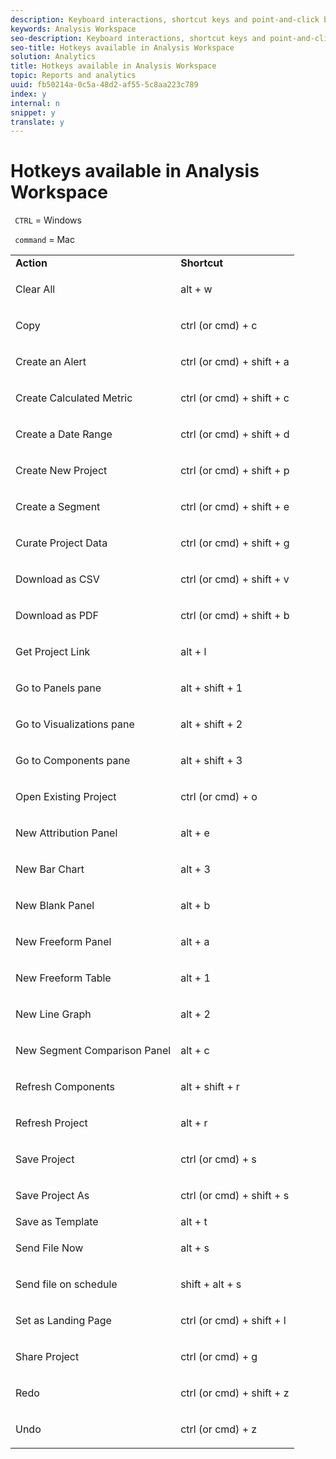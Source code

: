 ```yaml
---
description: Keyboard interactions, shortcut keys and point-and-click behaviors available in Analysis Workspace.
keywords: Analysis Workspace
seo-description: Keyboard interactions, shortcut keys and point-and-click behaviors available in Analysis Workspace.
seo-title: Hotkeys available in Analysis Workspace
solution: Analytics
title: Hotkeys available in Analysis Workspace
topic: Reports and analytics
uuid: fb50214a-0c5a-48d2-af55-5c8aa223c789
index: y
internal: n
snippet: y
translate: y
---
```


# Hotkeys available in Analysis Workspace

` CTRL` = Windows 

` command` = Mac 

<table id="table_01F961F4F7E644E682B8A95B44F14FEE"> 
 <tbody> 
  <tr> 
   <td> <b> Action</b> </td> 
   <td> <b> Shortcut</b> </td> 
  </tr> 
  <tr> 
   <td colname="col1"> <p>Clear All </p> </td> 
   <td colname="col2"> <p>alt + w </p> </td> 
  </tr> 
  <tr> 
   <td colname="col1"> <p>Copy </p> </td> 
   <td colname="col2"> <p>ctrl (or cmd) + c </p> </td> 
  </tr> 
  <tr> 
   <td colname="col1"> <p>Create an Alert </p> </td> 
   <td colname="col2"> <p>ctrl (or cmd) + shift + a </p> </td> 
  </tr> 
  <tr> 
   <td> <p> Create Calculated Metric </p> </td> 
   <td> <p> ctrl (or cmd) + shift + c </p> </td> 
  </tr> 
  <tr> 
   <td colname="col1"> <p> Create a Date Range </p> </td> 
   <td colname="col2"> <p> ctrl (or cmd) + shift + d </p> </td> 
  </tr> 
  <tr> 
   <td colname="col1"> <p> Create New Project </p> </td> 
   <td colname="col2"> <p> ctrl (or cmd) + shift + p </p> </td> 
  </tr> 
  <tr> 
   <td colname="col1"> <p> Create a Segment </p> </td> 
   <td colname="col2"> <p> ctrl (or cmd) + shift + e </p> </td> 
  </tr> 
  <tr> 
   <td colname="col1"> <p>Curate Project Data </p> </td> 
   <td colname="col2"> <p>ctrl (or cmd) + shift + g </p> </td> 
  </tr> 
  <tr> 
   <td colname="col1"> <p> Download as CSV </p> </td> 
   <td colname="col2"> <p>ctrl (or cmd) + shift + v </p> </td> 
  </tr> 
  <tr> 
   <td colname="col1"> <p>Download as PDF </p> </td> 
   <td colname="col2"> <p>ctrl (or cmd) + shift + b </p> </td> 
  </tr> 
  <tr> 
   <td colname="col1"> <p>Get Project Link </p> </td> 
   <td colname="col2"> <p>alt + l </p> </td> 
  </tr> 
  <tr> 
   <td colname="col1"> <p>Go to Panels pane </p> </td> 
   <td colname="col2"> <p>alt + shift + 1 </p> </td> 
  </tr> 
  <tr> 
   <td colname="col1"> <p>Go to Visualizations pane </p> </td> 
   <td colname="col2"> <p>alt + shift + 2 </p> </td> 
  </tr> 
  <tr> 
   <td colname="col1"> <p>Go to Components pane </p> </td> 
   <td colname="col2"> <p>alt + shift + 3 </p> </td> 
  </tr> 
  <tr> 
   <td> <p> Open Existing Project </p> </td> 
   <td> <p> ctrl (or cmd) + o </p> </td> 
  </tr> 
  <tr> 
   <td colname="col1"> <p>New Attribution Panel </p> </td> 
   <td colname="col2"> <p>alt + e </p> </td> 
  </tr> 
  <tr> 
   <td colname="col1"> <p>New Bar Chart </p> </td> 
   <td colname="col2"> <p>alt + 3 </p> </td> 
  </tr> 
  <tr> 
   <td colname="col1"> <p>New Blank Panel </p> </td> 
   <td colname="col2"> <p>alt + b </p> </td> 
  </tr> 
  <tr> 
   <td colname="col1"> <p>New Freeform Panel </p> </td> 
   <td colname="col2"> <p>alt + a </p> </td> 
  </tr> 
  <tr> 
   <td colname="col1"> <p>New Freeform Table </p> </td> 
   <td colname="col2"> <p>alt + 1 </p> </td> 
  </tr> 
  <tr> 
   <td colname="col1"> <p>New Line Graph </p> </td> 
   <td colname="col2"> <p>alt + 2 </p> </td> 
  </tr> 
  <tr> 
   <td colname="col1"> <p> New Segment Comparison Panel </p> </td> 
   <td colname="col2"> <p>alt + c </p> </td> 
  </tr> 
  <tr> 
   <td colname="col1"> <p>Refresh Components </p> </td> 
   <td colname="col2"> <p>alt + shift + r </p> </td> 
  </tr> 
  <tr> 
   <td colname="col1"> <p>Refresh Project </p> </td> 
   <td colname="col2"> <p>alt + r </p> </td> 
  </tr> 
  <tr> 
   <td> <p> Save Project </p> </td> 
   <td> <p> ctrl (or cmd) + s </p> </td> 
  </tr> 
  <tr> 
   <td> <p> Save Project As </p> </td> 
   <td> <p> ctrl (or cmd) + shift + s </p> </td> 
  </tr> 
  <tr> 
   <td colname="col1"> Save as Template </td> 
   <td colname="col2"> alt + t </td> 
  </tr> 
  <tr> 
   <td colname="col1"> <p>Send File Now </p> </td> 
   <td colname="col2"> <p>alt + s </p> </td> 
  </tr> 
  <tr> 
   <td> <p> Send file on schedule </p> </td> 
   <td> <p>shift + alt + s </p> </td> 
  </tr> 
  <tr> 
   <td colname="col1"> <p>Set as Landing Page </p> </td> 
   <td colname="col2"> ctrl (or cmd) + shift + l </td> 
  </tr> 
  <tr> 
   <td> <p> Share Project </p> </td> 
   <td> <p> ctrl (or cmd) + g </p> </td> 
  </tr> 
  <tr> 
   <td colname="col1"> <p>Redo </p> </td> 
   <td colname="col2"> <p>ctrl (or cmd) + shift + z </p> </td> 
  </tr> 
  <tr> 
   <td> <p>Undo </p> </td> 
   <td> <p>ctrl (or cmd) + z </p> </td> 
  </tr> 
 </tbody> 
</table>

